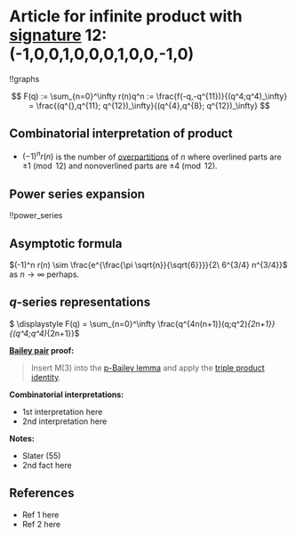 # Article for infinite product with [signature](../product_signature.html) 12:(-1,0,0,1,0,0,0,1,0,0,-1,0)

!!graphs

$$ F(q) := \sum_{n=0}^\infty r(n)q^n := \frac{f(-q,-q^{11})}{(q^4;q^4)_\infty} = \frac{(q^{},q^{11}; q^{12})_\infty}{(q^{4},q^{8}; q^{12})_\infty} $$

## Combinatorial interpretation of product

- $(-1)^n r(n)$ is the number of [overpartitions](../partitions.html#overpartitions) of $n$ where overlined parts are $\pm 1\pmod{12}$ and nonoverlined parts are $\pm 4\pmod{12}$.

## Power series expansion

!!power_series

## Asymptotic formula

$(-1)^n r(n) \sim \frac{e^{\frac{\pi  \sqrt{n}}{\sqrt{6}}}}{2\ 6^{3/4} n^{3/4}}$ as $n\to\infty$ perhaps.

## $q$-series representations

$ \displaystyle F(q) = \sum_{n=0}^\infty \frac{q^{4n(n+1)}(q;q^2)_{2n+1}}{(q^4;q^4)_{2n+1}}$

**[Bailey pair](../Bailey_pairs.html) proof:**
> Insert M(3) into the [p-Bailey lemma](../Bailey_pairs.html#p_Bailey_lemma) and apply the [triple product identity](../q-series.html#triple_product).

**Combinatorial interpretations:**
- 1st interpretation here
- 2nd interpretation here

**Notes:**
- Slater (55)
- 2nd fact here

## References
- Ref 1 here
- Ref 2 here
